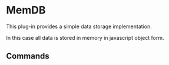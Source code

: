 # MemDB

This plug-in provides a simple data storage implementation.

In this case all data is stored in memory in javascript object form.

## Commands
